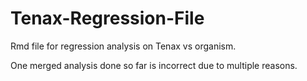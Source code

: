 # Tenax-Regression-File
Rmd file for regression analysis on Tenax vs organism.

One merged analysis done so far is incorrect due to multiple reasons.
